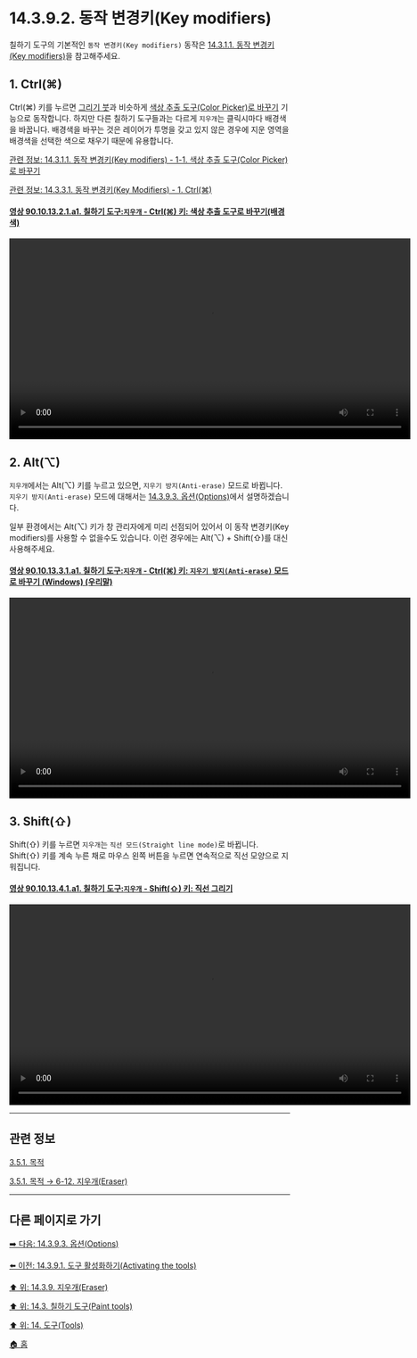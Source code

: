 # 14.3.9.2. 동작 변경키(Key modifiers)
칠하기 도구의 기본적인 `동작 변경키(Key modifiers)` 동작은 [14.3.1.1. 동작 변경키(Key modifiers)](./14-03-01-01-key_modifiers.md)을 참고해주세요.

<a id="14-03-09-02-s1"></a>

## 1. Ctrl(⌘)
Ctrl(⌘) 키를 누르면 [그리기 붓](./14-03-07-00-paintbrush.md)과 비슷하게 [색상 추출 도구(Color Picker)로 바꾸기](./14-03-01-01-key_modifiers.md#14-03-01-01-s1-01) 기능으로 동작합니다. 하지만 다른 칠하기 도구들과는 다르게 `지우개`는 클릭시마다 배경색을 바꿉니다. 배경색을 바꾸는 것은 레이어가 투명을 갖고 있지 않은 경우에 지운 영역을 배경색을 선택한 색으로 채우기 때문에 유용합니다.

[관련 정보: 14.3.1.1. 동작 변경키(Key modifiers) - 1-1. 색상 추출 도구(Color Picker)로 바꾸기](./14-03-01-01-key_modifiers.md#14-03-01-01-s1-01)

[관련 정보: 14.3.3.1. 동작 변경키(Key Modifiers) - 1. Ctrl(⌘)](./14-03-03-01-key_modifiers.md#14-03-03-01-s1)

<a id="90-10-13-02-01-a1"></a>

#### [영상 90.10.13.2.1.a1. 칠하기 도구:`지우개` - Ctrl(⌘) 키: 색상 추출 도구로 바꾸기(배경색)](./90-10-13-02-01-switch_to_color_picker.md#90-10-13-02-01-a1)
<video controls="controls" width="720" src="https://github.com/wonder13662/gimp/assets/15767104/b66b1814-5327-49a3-a09f-d97e2933cee7"></video>

<a id="14-03-09-02-s2"></a>

## 2. Alt(⌥)
`지우개`에서는 Alt(⌥) 키를 누르고 있으면, `지우기 방지(Anti-erase)` 모드로 바뀝니다. `지우기 방지(Anti-erase)` 모드에 대해서는 [14.3.9.3. 옵션(Options)](./14-03-09-03-options.md)에서 설명하겠습니다.

일부 환경에서는 Alt(⌥) 키가 창 관리자에게 미리 선점되어 있어서 이 동작 변경키(Key modifiers)를 사용할 수 없을수도 있습니다. 이런 경우에는 Alt(⌥) + Shift(⇧)를 대신 사용해주세요.

<a id="90-10-13-03-01-a1"></a>

#### [영상 90.10.13.3.1.a1. 칠하기 도구:`지우개` - Ctrl(⌘) 키: `지우기 방지(Anti-erase)` 모드로 바꾸기 (Windows) (우리말)](./90-10-13-03-01-switch_to_anti_erase.md#90-10-13-03-01-a1)
<video controls="controls" width="720" src="https://github.com/wonder13662/gimp/assets/15767104/d5305e7f-9d2e-4dc9-a676-c61f1f44121e"></video>

<a id="14-03-09-02-s3"></a>

## 3. Shift(⇧)
Shift(⇧) 키를 누르면 `지우개`는 `직선 모드(Straight line mode)`로 바뀝니다. Shift(⇧) 키를 계속 누른 채로 마우스 왼쪽 버튼을 누르면 연속적으로 직선 모양으로 지워집니다.

<a id="90-10-13-04-01-a1"></a>

#### [영상 90.10.13.4.1.a1. 칠하기 도구:`지우개` - Shift(⇧) 키: 직선 그리기](./90-10-13-04-01-switch_to_straight_line_mode%20copy.md#90-10-13-04-01-a1)
<video controls="controls" width="720" src="https://github.com/wonder13662/gimp/assets/15767104/ae532fa1-1ead-45e7-97f0-cf0e528cbc63"></video>

***

## 관련 정보

[3.5.1. 목적](./03-05-01-intention.md)

[3.5.1. 목적 → 6-12. 지우개(Eraser)](./03-05-01-intention.md#03-05-01-s6-12)

***

## 다른 페이지로 가기

[➡️ 다음: 14.3.9.3. 옵션(Options)](./14-03-09-03-options.md)

[⬅️ 이전: 14.3.9.1. 도구 활성화하기(Activating the tools)](./14-03-09-01-activating_the_tool.md)

[⬆️ 위: 14.3.9. 지우개(Eraser)](./14-03-09-00-eraser.md)

[⬆️ 위: 14.3. 칠하기 도구(Paint tools)](./14-03-00-paint-tools.md)

[⬆️ 위: 14. 도구(Tools)](./14-00-tools.md)

[🏠 홈](./00-home.md)
